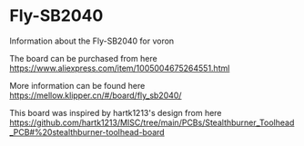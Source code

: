 # Fly-SB2040
Information about the Fly-SB2040 for voron

The board can be purchased from here https://www.aliexpress.com/item/1005004675264551.html

More information can be found here https://mellow.klipper.cn/#/board/fly_sb2040/

This board was inspired by hartk1213's design from here https://github.com/hartk1213/MISC/tree/main/PCBs/Stealthburner_Toolhead_PCB#%20stealthburner-toolhead-board
